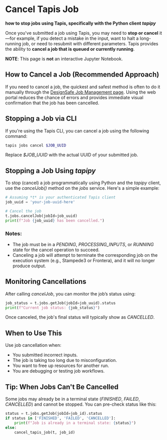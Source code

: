 # Cancel Tapis Job
**how to stop jobs using Tapis, specifically with the Python client *tapipy***

Once you've submitted a job using Tapis, you may need to **stop or cancel** it—for example, if you detect a mistake in the input, want to halt a long-running job, or need to resubmit with different parameters. Tapis provides the ability to **cancel a job that is queued or currently running**.

**NOTE**: This page is **not** an interactive Jupyter Notebook. 


## How to Cancel a Job (Recommended Approach)
If you need to cancel a job, the quickest and safest method is often to do it manually through the [DesignSafe Job Management page](https://www.designsafe-ci.org/workspace/history). Using the web portal reduces the chance of errors and provides immediate visual confirmation that the job has been cancelled.


## Stopping a Job via CLI

If you're using the Tapis CLI, you can cancel a job using the following command:

```bash
tapis jobs cancel $JOB_UUID
```

Replace *$JOB_UUID* with the actual UUID of your submitted job.



## Stopping a Job Using *tapipy*

To stop (cancel) a job programmatically using Python and the *tapipy* client, use the *cancelJob()* method on the *jobs* service. Here's a simple example:

```python
# Assuming *t* is your authenticated Tapis client
job_uuid = 'your-job-uuid-here'

# Cancel the job
t.jobs.cancelJob(jobId=job_uuid)
print(f"Job {job_uuid} has been cancelled.")
```

### Notes:

* The job must be in a *PENDING*, *PROCESSING_INPUTS*, or *RUNNING* state for the cancel operation to succeed.
* Canceling a job will attempt to terminate the corresponding job on the execution system (e.g., Stampede3 or Frontera), and it will no longer produce output.



## Monitoring Cancellations

After calling *cancelJob*, you can monitor the job’s status using:

```python
job_status = t.jobs.getJob(jobId=job_uuid).status
print(f"Current job status: {job_status}")
```

Once canceled, the job's final status will typically show as *CANCELLED*.



## When to Use This

Use job cancellation when:

* You submitted incorrect inputs.
* The job is taking too long due to misconfiguration.
* You want to free up resources for another run.
* You are debugging or testing job workflows.



## Tip: When Jobs Can't Be Cancelled

Some jobs may already be in a terminal state (*FINISHED*, *FAILED*, *CANCELLED*) and cannot be stopped. You can pre-check status like this:

```python
status = t.jobs.getJob(jobId=job_id).status
if status in ['FINISHED', 'FAILED', 'CANCELLED']:
    print(f"Job is already in a terminal state: {status}")
else:
    cancel_tapis_job(t, job_id)
```
